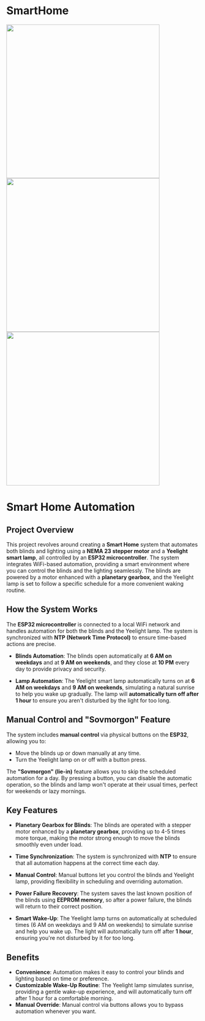 # SmartHome
<img src="https://github.com/user-attachments/assets/2e47d334-a87e-4aaa-b03e-e7bd6665ba10" width="400" height="400">
<img src="https://github.com/user-attachments/assets/865ded09-db8c-4d5d-b11c-25256a82f9b3" width="400" height="400">
<img src="https://github.com/user-attachments/assets/adb93e70-38a5-4d0a-8472-489fb85679d5" width="400" height="400">


# Smart Home Automation

## Project Overview
This project revolves around creating a **Smart Home** system that automates both blinds and lighting using a **NEMA 23 stepper motor** and a **Yeelight smart lamp**, all controlled by an **ESP32 microcontroller**. The system integrates WiFi-based automation, providing a smart environment where you can control the blinds and the lighting seamlessly. The blinds are powered by a motor enhanced with a **planetary gearbox**, and the Yeelight lamp is set to follow a specific schedule for a more convenient waking routine.

## How the System Works
The **ESP32 microcontroller** is connected to a local WiFi network and handles automation for both the blinds and the Yeelight lamp. The system is synchronized with **NTP (Network Time Protocol)** to ensure time-based actions are precise.

- **Blinds Automation**: The blinds open automatically at **6 AM on weekdays** and at **9 AM on weekends**, and they close at **10 PM** every day to provide privacy and security.
  
- **Lamp Automation**: The Yeelight smart lamp automatically turns on at **6 AM on weekdays** and **9 AM on weekends**, simulating a natural sunrise to help you wake up gradually. The lamp will **automatically turn off after 1 hour** to ensure you aren't disturbed by the light for too long.

## Manual Control and "Sovmorgon" Feature
The system includes **manual control** via physical buttons on the **ESP32**, allowing you to:

- Move the blinds up or down manually at any time.
- Turn the Yeelight lamp on or off with a button press.

The **"Sovmorgon" (lie-in)** feature allows you to skip the scheduled automation for a day. By pressing a button, you can disable the automatic operation, so the blinds and lamp won't operate at their usual times, perfect for weekends or lazy mornings.

## Key Features
- **Planetary Gearbox for Blinds**: The blinds are operated with a stepper motor enhanced by a **planetary gearbox**, providing up to 4-5 times more torque, making the motor strong enough to move the blinds smoothly even under load.
  
- **Time Synchronization**: The system is synchronized with **NTP** to ensure that all automation happens at the correct time each day.
  
- **Manual Control**: Manual buttons let you control the blinds and Yeelight lamp, providing flexibility in scheduling and overriding automation.

- **Power Failure Recovery**: The system saves the last known position of the blinds using **EEPROM memory**, so after a power failure, the blinds will return to their correct position.

- **Smart Wake-Up**: The Yeelight lamp turns on automatically at scheduled times (6 AM on weekdays and 9 AM on weekends) to simulate sunrise and help you wake up. The light will automatically turn off after **1 hour**, ensuring you're not disturbed by it for too long.

## Benefits
- **Convenience**: Automation makes it easy to control your blinds and lighting based on time or preference.
- **Customizable Wake-Up Routine**: The Yeelight lamp simulates sunrise, providing a gentle wake-up experience, and will automatically turn off after 1 hour for a comfortable morning.
- **Manual Override**: Manual control via buttons allows you to bypass automation whenever you want.
